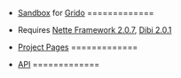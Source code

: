 - [Sandbox](http://grido.bugyik.cz/example/) for [Grido](https://github.com/o5/grido)
=============
- Requires [Nette Framework 2.0.7](http://files.nette.org/releases/2.0/NetteFramework-2.0.7-PHP5.3.zip), [Dibi 2.0.1](http://files.dibiphp.com/dibi-2.0.1.zip)

- [Project Pages](http://o5.github.com/grido-sandbox/)
=============

- [API](http://o5.github.com/grido-sandbox/api/)
=============
